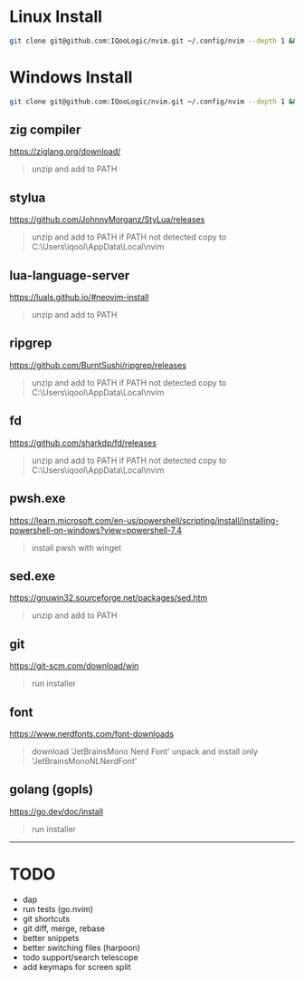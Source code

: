 # Linux Install

```bash
git clone git@github.com:IQooLogic/nvim.git ~/.config/nvim --depth 1 && nvim
```

# Windows Install

```bash
git clone git@github.com:IQooLogic/nvim.git ~/.config/nvim --depth 1 && nvim
```

## zig compiler
https://ziglang.org/download/
> unzip and add to PATH

## stylua
https://github.com/JohnnyMorganz/StyLua/releases
> unzip and add to PATH if PATH not detected copy to C:\Users\iqool\AppData\Local\nvim

## lua-language-server
https://luals.github.io/#neovim-install
> unzip and add to PATH

## ripgrep
https://github.com/BurntSushi/ripgrep/releases
> unzip and add to PATH if PATH not detected copy to C:\Users\iqool\AppData\Local\nvim

## fd
https://github.com/sharkdp/fd/releases
> unzip and add to PATH if PATH not detected copy to C:\Users\iqool\AppData\Local\nvim

## pwsh.exe
https://learn.microsoft.com/en-us/powershell/scripting/install/installing-powershell-on-windows?view=powershell-7.4
> install pwsh with winget

## sed.exe
https://gnuwin32.sourceforge.net/packages/sed.htm
> unzip and add to PATH

## git
https://git-scm.com/download/win
> run installer

## font
https://www.nerdfonts.com/font-downloads
> download 'JetBrainsMono Nerd Font'
> unpack and install only 'JetBrainsMonoNLNerdFont'

## golang (gopls)
https://go.dev/doc/install
> run installer

----------------------------------------------

# TODO
- dap
- run tests (go.nvim)
- git shortcuts
- git diff, merge, rebase
- better snippets
- better switching files (harpoon)
- todo support/search telescope
- add keymaps for screen split
